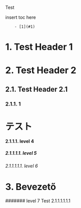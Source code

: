 Test

insert toc here

<!-- TOC -->

        - [1](#1)

<!-- /TOC -->


# 1. Test Header 1


# 2. Test Header 2


## 2.1. Test Header 2.1


### 2.1.1. 1

# テスト

#### 2.1.1.1. level 4


##### 2.1.1.1.1. level 5


###### 2.1.1.1.1.1. level 6


# 3. Bevezető

####### level 7 Test 2.1.1.1.1.1.1